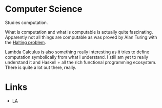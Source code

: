 
# Computer Science

Studies computation. 

What is computation and what is computable is actually quite fascinating. Apparently not all things are computable as was proved by Alan Turing with the [Halting problem][1]. 

Lambda Calculus is also something really interesting as it tries to define computation symbolically from what I understand. I still am yet to really understand it and Haskell + all the rich functional programming ecosystem. There is quite a lot out there, really.

# Links

- [LA][2]

[1]:	https://learn-anything.xyz/mathematics/computability-theory/turing-completeness/halting-problem
[2]:	https://learn-anything.xyz/computer-science